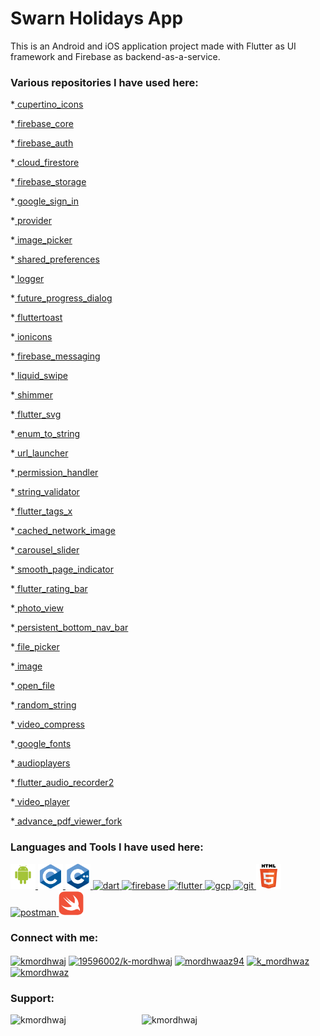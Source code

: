 # Swarn Holidays App
This is an Android and iOS application project made with Flutter as UI framework and Firebase as backend-as-a-service.

<h3 align="left">Various repositories I have used here:</h3>
<p>*<a href="https://pub.dev/packages/cupertino_icons" target="blank"> cupertino_icons <a/><p/>
<p>*<a href="https://pub.dev/packages/firebase_core" target="blank"> firebase_core <a/><p/>
<p>*<a href="https://pub.dev/packages/firebase_auth" target="blank"> firebase_auth <a/><p/>
<p>*<a href="https://pub.dev/packages/cloud_firestore" target="blank"> cloud_firestore <a/><p/>
<p>*<a href="https://pub.dev/packages/firebase_storage" target="blank"> firebase_storage <a/><p/>
<p>*<a href="https://pub.dev/packages/google_sign_in" target="blank"> google_sign_in <a/><p/>
<p>*<a href="https://pub.dev/packages/provider" target="blank"> provider <a/><p/>
<p>*<a href="https://pub.dev/packages/image_picker" target="blank"> image_picker <a/><p/>
<p>*<a href="https://pub.dev/packages/shared_preferences" target="blank"> shared_preferences <a/><p/>
<p>*<a href="https://pub.dev/packages/logger" target="blank"> logger <a/><p/>
<p>*<a href="https://pub.dev/packages/future_progress_dialog" target="blank"> future_progress_dialog <a/><p/>
<p>*<a href="https://pub.dev/packages/fluttertoast" target="blank"> fluttertoast <a/><p/>
<p>*<a href="https://pub.dev/packages/ionicons" target="blank"> ionicons <a/><p/>
<p>*<a href="https://pub.dev/packages/firebase_messaging" target="blank"> firebase_messaging <a/><p/>
<p>*<a href="https://pub.dev/packages/liquid_swipe" target="blank"> liquid_swipe <a/><p/>
<p>*<a href="https://pub.dev/packages/shimmer" target="blank"> shimmer <a/><p/>
<p>*<a href="https://pub.dev/packages/flutter_svg" target="blank"> flutter_svg <a/><p/>
<p>*<a href="https://pub.dev/packages/enum_to_string" target="blank"> enum_to_string <a/><p/>
<p>*<a href="https://pub.dev/packages/url_launcher" target="blank"> url_launcher <a/><p/>
<p>*<a href="https://pub.dev/packages/permission_handler" target="blank"> permission_handler <a/><p/>
<p>*<a href="https://pub.dev/packages/string_validator" target="blank"> string_validator <a/><p/>
<p>*<a href="https://pub.dev/packages/flutter_tags_x" target="blank"> flutter_tags_x <a/><p/>
<p>*<a href="https://pub.dev/packages/cached_network_image" target="blank"> cached_network_image <a/><p/>
<p>*<a href="https://pub.dev/packages/carousel_slider" target="blank"> carousel_slider <a/><p/>
<p>*<a href="https://pub.dev/packages/smooth_page_indicator" target="blank"> smooth_page_indicator <a/><p/>
<p>*<a href="https://pub.dev/packages/flutter_rating_bar" target="blank"> flutter_rating_bar <a/><p/>
<p>*<a href="https://pub.dev/packages/photo_view" target="blank"> photo_view <a/><p/>
<p>*<a href="https://pub.dev/packages/persistent_bottom_nav_bar" target="blank"> persistent_bottom_nav_bar <a/><p/>
<p>*<a href="https://pub.dev/packages/file_picker" target="blank"> file_picker <a/><p/>
<p>*<a href="https://pub.dev/packages/image" target="blank"> image <a/><p/>
<p>*<a href="https://pub.dev/packages/open_file" target="blank"> open_file <a/><p/>
<p>*<a href="https://pub.dev/packages/random_string" target="blank"> random_string <a/><p/>
<p>*<a href="https://pub.dev/packages/video_compress" target="blank"> video_compress <a/><p/>
<p>*<a href="https://pub.dev/packages/google_fonts" target="blank"> google_fonts <a/><p/>
<p>*<a href="https://pub.dev/packages/audioplayers" target="blank"> audioplayers <a/><p/>
<p>*<a href="https://pub.dev/packages/flutter_audio_recorder2" target="blank"> flutter_audio_recorder2 <a/><p/>
<p>*<a href="https://pub.dev/packages/video_player" target="blank"> video_player <a/><p/>
<p>*<a href="https://pub.dev/packages/advance_pdf_viewer_fork" target="blank"> advance_pdf_viewer_fork <a/><p/>


<h3 align="left">Languages and Tools I have used here:</h3>
<p align="left">  <a href="https://developer.android.com" target="_blank" rel="noreferrer"> <img src="https://raw.githubusercontent.com/devicons/devicon/master/icons/android/android-original-wordmark.svg" alt="android" width="40" height="40"/> </a>  <a href="https://www.cprogramming.com/" target="_blank" rel="noreferrer"> <img src="https://raw.githubusercontent.com/devicons/devicon/master/icons/c/c-original.svg" alt="c" width="40" height="40"/> </a> <a href="https://www.w3schools.com/cpp/" target="_blank" rel="noreferrer"> <img src="https://raw.githubusercontent.com/devicons/devicon/master/icons/cplusplus/cplusplus-original.svg" alt="cplusplus" width="40" height="40"/> </a>  <a href="https://dart.dev" target="_blank" rel="noreferrer"> <img src="https://www.vectorlogo.zone/logos/dartlang/dartlang-icon.svg" alt="dart" width="40" height="40"/> </a><a href="https://firebase.google.com/" target="_blank" rel="noreferrer"> <img src="https://www.vectorlogo.zone/logos/firebase/firebase-icon.svg" alt="firebase" width="40" height="40"/> </a> <a href="https://flutter.dev" target="_blank" rel="noreferrer"> <img src="https://www.vectorlogo.zone/logos/flutterio/flutterio-icon.svg" alt="flutter" width="40" height="40"/> </a> <a href="https://cloud.google.com" target="_blank" rel="noreferrer"> <img src="https://www.vectorlogo.zone/logos/google_cloud/google_cloud-icon.svg" alt="gcp" width="40" height="40"/> </a> <a href="https://git-scm.com/" target="_blank" rel="noreferrer"> <img src="https://www.vectorlogo.zone/logos/git-scm/git-scm-icon.svg" alt="git" width="40" height="40"/> </a>  <a href="https://www.w3.org/html/" target="_blank" rel="noreferrer"> <img src="https://raw.githubusercontent.com/devicons/devicon/master/icons/html5/html5-original-wordmark.svg" alt="html5" width="40" height="40"/> </a> <a href="https://postman.com" target="_blank" rel="noreferrer"> <img src="https://www.vectorlogo.zone/logos/getpostman/getpostman-icon.svg" alt="postman" width="40" height="40"/> </a> <a href="https://developer.apple.com/swift/" target="_blank" rel="noreferrer"> <img src="https://raw.githubusercontent.com/devicons/devicon/master/icons/swift/swift-original.svg" alt="swift" width="40" height="40"/> </a> </p>


<h3 align="left">Connect with me:</h3>
<p align="left">
<a href="https://linkedin.com/in/kmordhwaj" target="blank"><img align="center" src="https://raw.githubusercontent.com/rahuldkjain/github-profile-readme-generator/master/src/images/icons/Social/linked-in-alt.svg" alt="kmordhwaj" height="30" width="40" /></a>
<a href="https://stackoverflow.com/users/19596002/k-mordhwaj" target="blank"><img align="center" src="https://raw.githubusercontent.com/rahuldkjain/github-profile-readme-generator/master/src/images/icons/Social/stack-overflow.svg" alt="19596002/k-mordhwaj" height="30" width="40" /></a>
<a href="https://fb.com/mordhwaaz94" target="blank"><img align="center" src="https://raw.githubusercontent.com/rahuldkjain/github-profile-readme-generator/master/src/images/icons/Social/facebook.svg" alt="mordhwaaz94" height="30" width="40" /></a>
<a href="https://instagram.com/k_mordhwaz" target="blank"><img align="center" src="https://raw.githubusercontent.com/rahuldkjain/github-profile-readme-generator/master/src/images/icons/Social/instagram.svg" alt="k_mordhwaz" height="30" width="40" /></a>
<a href="https://www.hackerrank.com/kmordhwaz" target="blank"><img align="center" src="https://raw.githubusercontent.com/rahuldkjain/github-profile-readme-generator/master/src/images/icons/Social/hackerrank.svg" alt="kmordhwaz" height="30" width="40" /></a>
</p>

<h3 align="left">Support:</h3>
<p><a href="https://www.buymeacoffee.com/kmordhwaj"> <img align="left" src="https://cdn.buymeacoffee.com/buttons/v2/default-yellow.png" height="50" width="210" alt="kmordhwaj" /></a><a href="https://ko-fi.com/kmordhwaj"> <img align="left" src="https://cdn.ko-fi.com/cdn/kofi3.png?v=3" height="50" width="210" alt="kmordhwaj" /></a></p><br><br>
